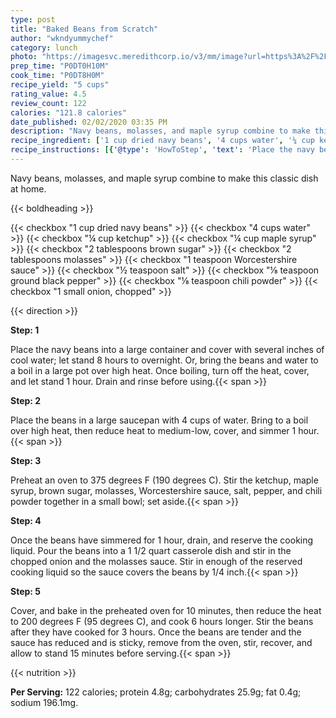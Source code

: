 ```yaml
---
type: post
title: "Baked Beans from Scratch"
author: "wkndyummychef"
category: lunch
photo: "https://imagesvc.meredithcorp.io/v3/mm/image?url=https%3A%2F%2Fimages.media-allrecipes.com%2Fuserphotos%2F2154319.jpg"
prep_time: "P0DT0H10M"
cook_time: "P0DT8H0M"
recipe_yield: "5 cups"
rating_value: 4.5
review_count: 122
calories: "121.8 calories"
date_published: 02/02/2020 03:35 PM
description: "Navy beans, molasses, and maple syrup combine to make this classic dish at home."
recipe_ingredient: ['1 cup dried navy beans', '4 cups water', '¼ cup ketchup', '¼ cup maple syrup', '2 tablespoons brown sugar', '2 tablespoons molasses', '1 teaspoon Worcestershire sauce', '½ teaspoon salt', '⅛ teaspoon ground black pepper', '⅛ teaspoon chili powder', '1 small onion, chopped']
recipe_instructions: [{'@type': 'HowToStep', 'text': 'Place the navy beans into a large container and cover with several inches of cool water; let stand 8 hours to overnight. Or, bring the beans and water to a boil in a large pot over high heat. Once boiling, turn off the heat, cover, and let stand 1 hour. Drain and rinse before using.\n'}, {'@type': 'HowToStep', 'text': 'Place the beans in a large saucepan with 4 cups of water. Bring to a boil over high heat, then reduce heat to medium-low, cover, and simmer 1 hour.\n'}, {'@type': 'HowToStep', 'text': 'Preheat an oven to 375 degrees F (190 degrees C). Stir the ketchup, maple syrup, brown sugar, molasses, Worcestershire sauce, salt, pepper, and chili powder together in a small bowl; set aside.\n'}, {'@type': 'HowToStep', 'text': 'Once the beans have simmered for 1 hour, drain, and reserve the cooking liquid. Pour the beans into a 1 1/2 quart casserole dish and stir in the chopped onion and the molasses sauce. Stir in enough of the reserved cooking liquid so the sauce covers the beans by 1/4 inch.\n'}, {'@type': 'HowToStep', 'text': 'Cover, and bake in the preheated oven for 10 minutes, then reduce the heat to 200 degrees F (95 degrees C), and cook 6 hours longer. Stir the beans after they have cooked for 3 hours. Once the beans are tender and the sauce has reduced and is sticky, remove from the oven, stir, recover, and allow to stand 15 minutes before serving.\n'}]
---
```


Navy beans, molasses, and maple syrup combine to make this classic dish at home. 

{{< boldheading >}}

{{< checkbox "1 cup dried navy beans" >}}
{{< checkbox "4 cups water" >}}
{{< checkbox "¼ cup ketchup" >}}
{{< checkbox "¼ cup maple syrup" >}}
{{< checkbox "2 tablespoons brown sugar" >}}
{{< checkbox "2 tablespoons molasses" >}}
{{< checkbox "1 teaspoon Worcestershire sauce" >}}
{{< checkbox "½ teaspoon salt" >}}
{{< checkbox "⅛ teaspoon ground black pepper" >}}
{{< checkbox "⅛ teaspoon chili powder" >}}
{{< checkbox "1 small onion, chopped" >}}


{{< direction >}}

**Step: 1**

Place the navy beans into a large container and cover with several inches of cool water; let stand 8 hours to overnight. Or, bring the beans and water to a boil in a large pot over high heat. Once boiling, turn off the heat, cover, and let stand 1 hour. Drain and rinse before using.{{< span >}}

**Step: 2**

Place the beans in a large saucepan with 4 cups of water. Bring to a boil over high heat, then reduce heat to medium-low, cover, and simmer 1 hour.{{< span >}}

**Step: 3**

Preheat an oven to 375 degrees F (190 degrees C). Stir the ketchup, maple syrup, brown sugar, molasses, Worcestershire sauce, salt, pepper, and chili powder together in a small bowl; set aside.{{< span >}}

**Step: 4**

Once the beans have simmered for 1 hour, drain, and reserve the cooking liquid. Pour the beans into a 1 1/2 quart casserole dish and stir in the chopped onion and the molasses sauce. Stir in enough of the reserved cooking liquid so the sauce covers the beans by 1/4 inch.{{< span >}}

**Step: 5**

Cover, and bake in the preheated oven for 10 minutes, then reduce the heat to 200 degrees F (95 degrees C), and cook 6 hours longer. Stir the beans after they have cooked for 3 hours. Once the beans are tender and the sauce has reduced and is sticky, remove from the oven, stir, recover, and allow to stand 15 minutes before serving.{{< span >}}

{{< nutrition >}}

**Per Serving:** 122 calories; protein 4.8g; carbohydrates 25.9g; fat 0.4g; sodium 196.1mg.